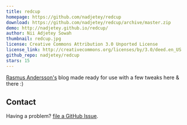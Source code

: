 ```yaml
---
title: redcup
homepage: https://github.com/nadjetey/redcup
download: https://github.com/nadjetey/redcup/archive/master.zip
demo: http://nadjetey.github.io/redcup/
author: Nii Adjetey Sowah
thumbnail: redcup.jpg
license: Creative Commons Attribution 3.0 Unported License
license_link: http://creativecommons.org/licenses/by/3.0/deed.en_US
github_repo: nadjetey/redcup
stars: 15
---
```


[Rasmus Andersson's](http://rsms.me/) blog made ready for use with a
few tweaks here & there :)

## Contact

Having a problem? [file a GitHub
Issue](https://github.com/nadjetey/redcup/issues/new).
